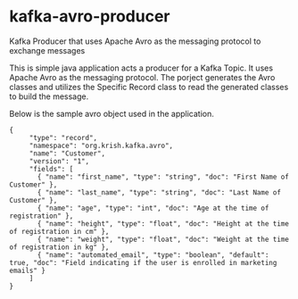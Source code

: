 # kafka-avro-producer
Kafka Producer that uses Apache Avro as the messaging protocol to exchange messages 

This is simple java application acts a producer for a Kafka Topic. It uses Apache Avro as the messaging protocol. 
The porject generates the Avro classes and utilizes the Specific Record class to read the generated classes to build the message.

Below is the sample avro object used in the application.
```
{
     "type": "record",
     "namespace": "org.krish.kafka.avro",
     "name": "Customer",
     "version": "1",
     "fields": [
       { "name": "first_name", "type": "string", "doc": "First Name of Customer" },
       { "name": "last_name", "type": "string", "doc": "Last Name of Customer" },
       { "name": "age", "type": "int", "doc": "Age at the time of registration" },
       { "name": "height", "type": "float", "doc": "Height at the time of registration in cm" },
       { "name": "weight", "type": "float", "doc": "Weight at the time of registration in kg" },
       { "name": "automated_email", "type": "boolean", "default": true, "doc": "Field indicating if the user is enrolled in marketing emails" }
     ]
}
```

